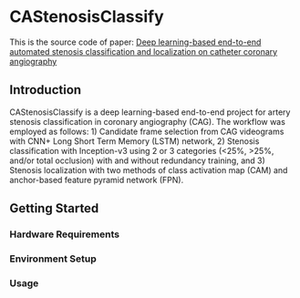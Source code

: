 # CAStenosisClassify
This is the source code of paper: <a href="[https://join.slack.com/t/chatglm/shared_invite/zt-1y7pqoloy-9b1g6T6JjA8J0KxvUjbwJw](https://www.frontiersin.org/articles/10.3389/fcvm.2023.944135/full)" target="_blank"> Deep learning-based end-to-end automated stenosis classification and localization on catheter coronary angiography </a>
## Introduction
CAStenosisClassify is a deep learning-based end-to-end project for artery stenosis classification in coronary angiography (CAG).
The workflow was employed as follows: 1) Candidate frame selection from CAG videograms with CNN+ Long Short Term Memory (LSTM) network, 2) Stenosis classification with Inception-v3 using 2 or 3 categories (<25%, >25%, and/or total occlusion) with and without redundancy training, and 3) Stenosis localization with two methods of class activation map (CAM) and anchor-based feature pyramid network (FPN).

## Getting Started

### Hardware Requirements


### Environment Setup

### Usage
